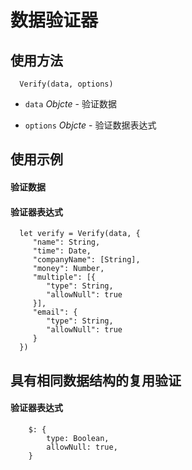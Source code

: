 # 数据验证器

## 使用方法

      Verify(data, options)

*  `data` *Objcte* - 验证数据

*  `options` *Objcte* - 验证数据表达式

## 使用示例

#### 验证数据


#### 验证器表达式

      let verify = Verify(data, {
         "name": String,
         "time": Date,
         "companyName": [String],
         "money": Number,
         "multiple": [{
            "type": String,
            "allowNull": true
         }],
         "email": {
            "type": String,
            "allowNull": true
         }
      })


## 具有相同数据结构的复用验证

#### 验证器表达式

		$: {
			type: Boolean,
			allowNull: true,
		}